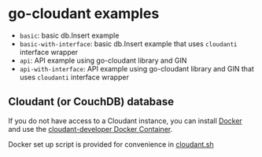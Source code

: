 # go-cloudant examples

- `basic`: basic db.Insert example
- `basic-with-interface`: basic db.Insert example that uses `cloudanti` interface wrapper
- `api`: API example using go-cloudant library and GIN
- `api-with-interface`: API example using go-cloudant library and GIN that uses `cloudanti` interface wrapper

## Cloudant (or CouchDB) database

If you do not have access to a Cloudant instance, you can install [Docker](https://www.docker.com/community-edition) and use the [cloudant-developer Docker Container](https://hub.docker.com/r/ibmcom/cloudant-developer/).

Docker set up script is provided for convenience in [cloudant.sh](cloudant.sh)

